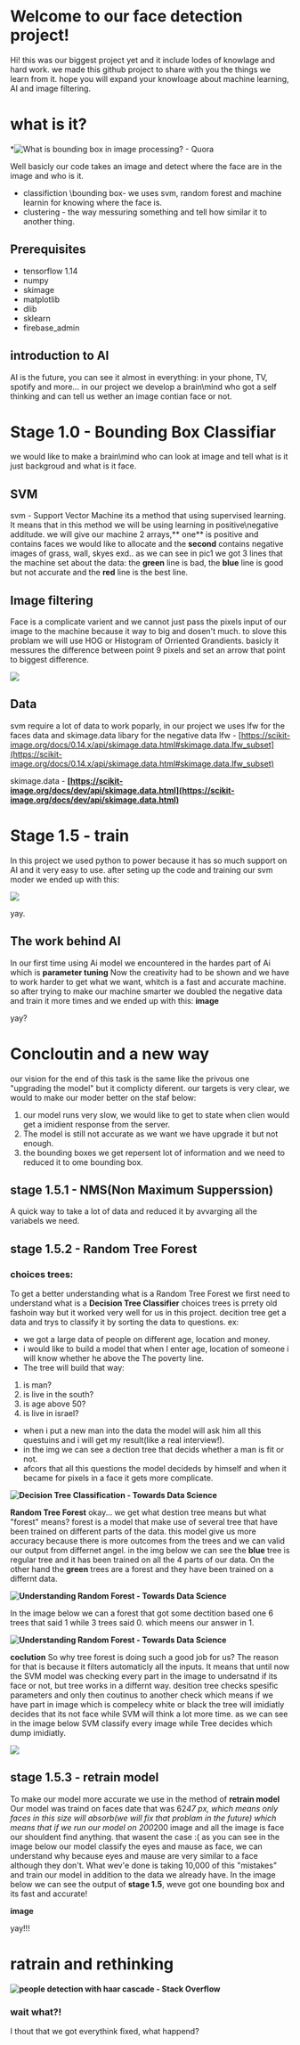 # Welcome to our face detection project!

Hi! this was our biggest project yet and it include lodes of knowlage and hard work.
we made this github project to share with you the things we learn from it.
hope you will expand your knowloage about machine learning, AI and image filtering.
# what is it?
*![What is bounding box in image processing? - Quora](https://lh3.googleusercontent.com/Ug9cC9AEJxxnLRlwU9sKDQwPYxwkf40H1ksJ6EDt745XZfBd3SWuI88t_BMtMcF-JvM4IwaLquXmhGAG_QRcgoCW7e94P3v3SLhyw2bGwueDY5WebCqWX5gYi3Y5-1oHmO1ggzzL59Q)


Well basicly our code takes an image and detect where the face are in the image and who is it.
 - classifiction \bounding box- we uses svm, random forest and machine learnin for knowing where the face is.
 - clustering - the way messuring something and tell how similar it to another thing.
## Prerequisites
 - tensorflow 1.14
 - numpy
 - skimage
 - matplotlib
 - dlib
 - sklearn
 - firebase_admin
 

## introduction to AI
AI is the future, you can see it almost in everything: in your phone, TV, spotify and more...
in our project we develop a brain\mind who got a self thinking and can tell us wether an image contian face or not. 

# Stage 1.0 - Bounding Box Classifiar

we would like to make a brain\mind who can look at image and tell what is it just backgroud and what is it face.
## SVM
svm - Support Vector Machine 
its a method that using supervised learning.
It means that in this method we will be using learning in positive\negative additude.
we will give our machine 2 arrays,** one** is positive and contains faces we would like to allocate and the **second** contains negative images of grass, wall, skyes exd..
as we can see in pic1 we got 3 lines that the machine set about the data:
the **green** line is bad, the **blue** line is good but not accurate and the **red** line is the best line.

## Image filtering
Face is a complicate varient and we cannot just pass the pixels input of our image to the machine because it way to big and dosen't much.
to slove this problam we will use HOG or Histogram of Orriented Grandients.
basicly it messures the difference between point 9 pixels and set an arrow that point to biggest difference.

![](https://lh5.googleusercontent.com/FdJjher-NuALheOVJtohgLAq5dT5bMQcyC9kU4UlKzHatOy3lxF5QzYXCkDGGRw-HyHWpGtP0EiPfTFWVzb2ufgTijr1PmzMyJPWUStiTsLFJP97qryeju63c6np2F83KbV6EklCMAk)

## Data
svm require a lot of data to work poparly,
in our project we uses lfw for the faces data and skimage.data libary for the negative data
lfw - [https://scikit-image.org/docs/0.14.x/api/skimage.data.html#skimage.data.lfw_subset](https://scikit-image.org/docs/0.14.x/api/skimage.data.html#skimage.data.lfw_subset)

skimage.data - **[https://scikit-image.org/docs/dev/api/skimage.data.html](https://scikit-image.org/docs/dev/api/skimage.data.html)**

# Stage 1.5  - train
In this project we used python to power because it has so much support on AI and it very easy to use.
after seting up the code and training our svm moder we ended up with this:

**![](https://lh4.googleusercontent.com/K6S7j7wWKfxYtQoQ_1PHWgArS-DnFd-DrfTiynIqEAJKPm6UxftijtAx_i8QMkpubAyFHCSTQVgltLRyCgGZBbYnZa2HYCGClQuGyUG4nOIiXw-U2p-VxDCV1DYJgL7iFjJ2s8a4tfI)**

yay.

## The work behind AI
In our first time using Ai model we encountered in the hardes part of Ai which is **parameter tuning**
Now the creativity had to be shown and we have to work harder to get what we want, whitch is a fast and accurate machine.
so after trying to make our machine smarter we doubled the negative data and train it more times
and we ended up with this:
**image**

yay?
# Concloutin and a new way
our vision for the end of this task is the same like the privous one "upgrading the model" but it complicty diferent. our targets is very clear, we would to make our moder better on the staf below:
1. our model runs very slow, we would like to get to state  when clien would get a imidient response from the server.
2. The model is still not accurate as we want we have upgrade it but not enough.
3. the bounding boxes we get repersent lot of information and we need to reduced it to ome bounding box.
## stage 1.5.1 - NMS(Non Maximum Supperssion)
A quick way to take a lot of data and reduced it by avvarging all the variabels we need.
## stage 1.5.2 - Random Tree Forest
### choices trees:
To get a better understanding what is a Random Tree Forest we first need to understand what is a **Decision Tree Classifier**
choices trees is prrety old fashoin way but it worked very well for us in this project.
decition tree get a data and trys to classify it by sorting the data to questions.
ex:
- we got a large data of people on different age, location and money.
- i would like to build a model that when I enter age, location of someone i will know whether he above the The poverty line.
- The tree will build that way:
1. is man?
2. is live in the south?
3. is age above 50?
4. is live in israel?
- when i put a new man into the data the model will ask him all this questuins and i will get my result(like a real interview!).
- in the img we can see a dection tree that decids whether a man is fit or not.
- afcors that all this questions the model decideds by himself and when it became for pixels in a face it gets more complicate.

**![Decision Tree Classification - Towards Data Science](https://lh6.googleusercontent.com/uGT90mGTBNEy_z64sYR1VXEHhwvepYAbIuQaQodVcxVicHr7LFFAgo2SPBPZEOv67UPGov6ibqxdl74KSmsAqRaggYwkD5R-8X8JFIweGffnaDv4bd-AUKu4lzMccmYr9E8AJjfcwjI)**

**Random Tree Forest**
okay... we get what destion tree means but what "forest" means?
forest is a model that make use of several tree that have been trained on different parts of the data.
this model give us more accuracy because there is more outcomes from the trees and we can valid our output from differnet angel.
in the img below we can see the **blue** tree is regular tree and it has been trained on all the 4 parts of our data. On the other hand the **green** trees are a forest and they have been trained on a differnt data.

**![Understanding Random Forest - Towards Data Science](https://lh3.googleusercontent.com/0FWIRKkEdtC_r5EgmmiFx_YPxiatm2nIKfLKVsv63hqnYX_L_PlRRsp1TvBxQxAVUBRd8GwV0Pcdidtggr2_plVo6U6bfswh9-WvpV1WdnoSDP_hdV4vpfICOeXBAzLebhq-EDJ_u-_jvoGHog)**

In the image below we can a forest that got some dectition based one 6 trees that said 1 while 3 trees said 0.
which meens our answer in 1.

**![Understanding Random Forest - Towards Data Science](https://lh4.googleusercontent.com/IEBQQS8WE1FmhS8wtY3ao7nl1uIM_DIH26_uvc33Fd-aSv1h9oRSQERAbqrHfUsMQ-dcs8KchycZ_lNVy5yeTVEYX5Zfb70DFXgVeI7ROkLIWqXwNEcjC8ysKXMgD2JmGBFJCiR08fTplK26yQ)**

**coclution**
So why tree forest is doing such a good job for us? 
The reason for that is because it filters automaticly all the inputs. It means that until now the SVM model was checking every part in the image to undersatnd if its face or not, but tree works in a differnt way.
desition tree checks spesific parameters and only then coutinus to another check which means if we have part in image which is compelecy white or black the tree will imidiatly decides that its not face while SVM will think a lot more time.
as we can see in the image below SVM classify every image while Tree decides which dump imidiatly.

**![](https://lh6.googleusercontent.com/IIyONkam0tl5C1ekExgdShfSVqHXM4N1knXUbHiNVSJ0oUcm6TCPFXviSCgVSvc13wcHzRqroUL8DyNDfmjOAC__BQnwHTAI3REhwMs7w-d7Blc1ZkTiMFpoIaDamvm6asEILrVf_q7Jp28mZw)**

## stage 1.5.3 - retrain model
To make our model more accurate we use in the method of **retrain model**
Our model was traind on faces date that was 62*47 px, which means only faces in this size will absorb(we will fix that problam in the future) which means that if we run our model on 200*200 image and all the image is face our shouldent find  anything.
that wasent the case :(
as you can see in the image below our model classify the eyes and mause as face, we can understand why because eyes and mause are very similar to a face although they don't.
What wev'e done is taking 10,000 of this "mistakes" and train our model in addition to the data we already have.
In the image below we can see the output  of **stage 1.5**, weve got one bounding box and its fast and accurate!

**image**

yay!!!


# ratrain and rethinking

**![people detection with haar cascade - Stack Overflow](https://lh3.googleusercontent.com/OQvhQnXnTFipcFtUnCunAsOt_xybR3S_dSeotkB3p8w6Dmg-GOm7FfDY1a105-ZOwEU5bYEyFbP65BEfzKRCTLXggYJog5gOKt2XTCEqojei_XYUp8IhmAjdz3cu6F-YMVUY8KkEQh-LMJMDbQ)**
### wait what?!
I thout that we got everythink fixed, what happend?
